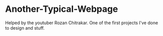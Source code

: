 # Another-Typical-Webpage
Helped by the youtuber Rozan Chitrakar. One of the first projects I've done to design and stuff.
